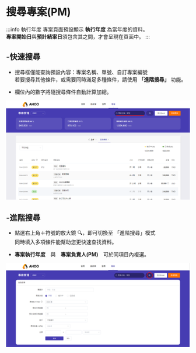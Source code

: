 # 搜尋專案(PM)

:::info 執行年度
專案頁面預設顯示 **執行年度** 為當年度的資料。  
**專案開始日**與**預計結案日**須包含其之間，才會呈現在頁面中。
:::

## -快速搜尋

- 搜尋框僅能查詢預設內容：專案名稱、單號、自訂專案編號  
  若要搜尋其他條件，或需要同時滿足多種條件，請使用 **「進階搜尋」** 功能。

- 欄位內的數字將隨搜尋條件自動計算加總。

![快速搜尋](./search-1.png)

## -進階搜尋

- 點選右上角＋符號的放大鏡 🔍，即可切換至 「進階搜尋」模式  
  同時填入多項條件能幫助您更快速查找資料。

- **專案執行年度**　與　**專案負責人(PM)**　可於同項目內複選。

![進階搜尋](./search-2.png)

